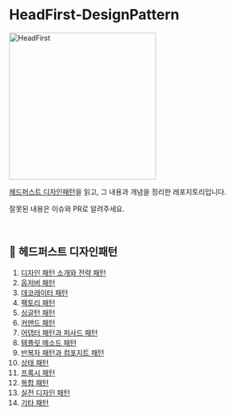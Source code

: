 # HeadFirst-DesignPattern

<img width="294" alt="HeadFirst" src="https://user-images.githubusercontent.com/76640167/210064651-ec3da0a9-a4f8-4a74-9eb7-9a5e17d4dcfa.png">

[헤드퍼스트 디자인패턴](http://www.yes24.com/Product/Goods/108192370)을 읽고, 그 내용과 개념을 정리한 레포지토리입니다.

잘못된 내용은 이슈와 PR로 알려주세요.

<br/>

## **📌** 헤드퍼스트 디자인패턴

1. [디자인 패턴 소개와 전략 패턴](/Chapter_01/README.md)
2. [옵저버 패턴](/Chapter_02/README.md)
3. [데코레이터 패턴](/Chapter_03/README.md)
4. [팩토리 패턴](/Chapter_04/README.md)
5. [싱글턴 패턴](/Chapter_05/README.md)
6. [커맨드 패턴](/Chapter_06/README.md)
7. [어댑터 패턴과 퍼사드 패턴](/Chapter_07/README.md)
8. [템플릿 메소드 패턴](/Chapter_08/README.md)
9. [반복자 패턴과 컴포지트 패턴](/Chapter_09/README.md)
10. [상태 패턴](/Chapter_10/README.md)
11. [프록시 패턴](/Chapter_11/README.md)
12. [복합 패턴](/Chapter_12/README.md)
13. [실전 디자인 패턴](/Chapter_13/README.md)
14. [기타 패턴](/Chapter_14/README.md)
